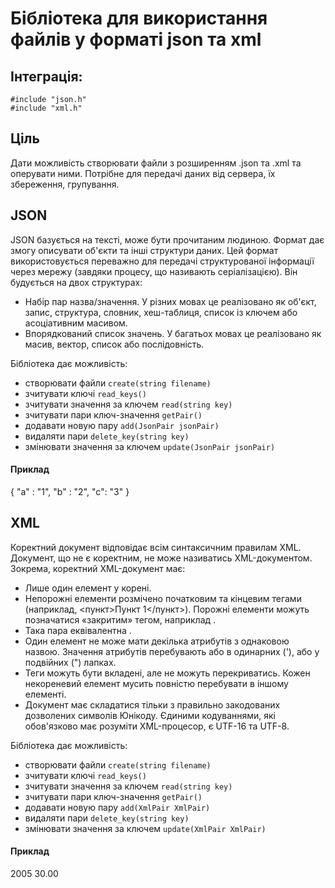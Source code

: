 # Бібліотека для використання файлів у форматі json та xml
## Інтеграція:
```
#include "json.h"
#include "xml.h"
```
## Ціль
Дати можливість створювати файли з розширенням .json та .xml та оперувати ними. Потрібне для передачі даних від сервера, їх збереження, групування.
## JSON
JSON базується на тексті, може бути прочитаним людиною. Формат дає змогу описувати об'єкти та інші структури даних. Цей формат використовується переважно для передачі структурованої інформації через мережу (завдяки процесу, що називають серіалізацією).
Він будується на двох структурах:
* Набір пар назва/значення. У різних мовах це реалізовано як об'єкт, запис, структура, словник, хеш-таблиця, список із ключем або асоціативним масивом.
* Впорядкований список значень. У багатьох мовах це реалізовано як масив, вектор, список або послідовність.

Бібліотека дає можливість:
* створювати файли ```create(string filename)```
* зчитувати ключі ```read_keys()```
* зчитувати значення за ключем ```read(string key)```
* зчитувати пари ключ-значення ```getPair()```
* додавати новую пару ```add(JsonPair jsonPair)```
* видаляти пари ```delete_key(string key)```
* змінювати значення за ключем ```update(JsonPair jsonPair)```

#### Приклад
{
  "a" : "1",
  "b" : "2",
  "c": "3"
}

## XML
Коректний документ відповідає всім синтаксичним правилам XML. Документ, що не є коректним, не може називатись XML-документом. Зокрема, коректний XML-документ має:
* Лише один елемент у корені.
* Непорожні елементи розмічено початковим та кінцевим тегами (наприклад, <пункт>Пункт 1</пункт>). Порожні елементи можуть позначатися «закритим» тегом, наприклад <IAmEmpty />.
* Така пара еквівалентна <IAmEmpty></IAmEmpty>.
* Один елемент не може мати декілька атрибутів з однаковою назвою. Значення атрибутів перебувають або в одинарних ('), або у подвійних (") лапках.
* Теги можуть бути вкладені, але не можуть перекриватись. Кожен некореневий елемент мусить повністю перебувати в іншому елементі.
* Документ має складатися тільки з правильно закодованих дозволених символів Юнікоду. Єдиними кодуваннями, які обов'язково має розуміти XML-процесор, є UTF-16 та UTF-8. 

Бібліотека дає можливість:
* створювати файли ```create(string filename)```
* зчитувати ключі ```read_keys()```
* зчитувати значення за ключем ```read(string key)```
* зчитувати пари ключ-значення ```getPair()```
* додавати новую пару ```add(XmlPair XmlPair)```
* видаляти пари ```delete_key(string key)```
* змінювати значення за ключем ```update(XmlPair XmlPair)```
#### Приклад
<book>
    <title>Everyday Italian</title>
    <year>2005</year>
    <price>30.00</price>
</book>
